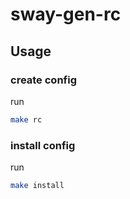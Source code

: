 
# sway-gen-rc

## Usage

### create config

run

``` sh
make rc
```

### install config

run

``` sh
make install
```
